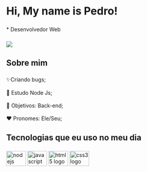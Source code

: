 <h1 align="left">Hi, My name is Pedro!</h1>

###

<p align="left">* Desenvolvedor Web</p>

###

<picture>
<source 
  srcset="https://github-readme-stats.vercel.app/api?username=Pedro-Henrique&show_icons=true&theme=dark"
  media="(prefers-color-scheme: dark)"
/>
<source
  srcset="https://github-readme-stats.vercel.app/api?username=Pedro-Henrique&show_icons=true"
  media="(prefers-color-scheme: light), (prefers-color-scheme: no-preference)"
/>
<img src="https://github-readme-stats.vercel.app/api?username=Pedro-Henrique&show_icons=true" />
</picture>

<h2 align="left">Sobre mim</h2>

###

<p align="left">✨Criando bugs;<br><br>📕 Estudo Node Js;<br><br>🎯 Objetivos: Back-end;<br><br>❤️ Pronomes: Ele/Seu;</p>

###

<h2 align="left">Tecnologias que eu uso no meu dia</h2>

###

<div align="left">
  <img src="https://cdn.jsdelivr.net/gh/devicons/devicon/icons/nodejs/nodejs-original.svg" height="40" width="52" alt="nodejs logo"  />
  <img src="https://cdn.jsdelivr.net/gh/devicons/devicon/icons/javascript/javascript-original.svg" height="40" width="52" alt="javascript logo"  />
  <img src="https://cdn.jsdelivr.net/gh/devicons/devicon/icons/html5/html5-original.svg" height="40" width="52" alt="html5 logo"  />
  <img src="https://cdn.jsdelivr.net/gh/devicons/devicon/icons/css3/css3-original.svg" height="40" width="52" alt="css3 logo"  />
</div>

###
